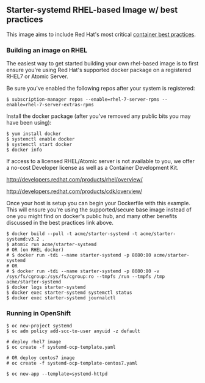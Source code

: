 ## Starter-systemd RHEL-based Image w/ best practices 
This image aims to include Red Hat's most critical [container best practices](http://docs.projectatomic.io/container-best-practices/).

### Building an image on RHEL
The easiest way to get started building your own rhel-based image is to first ensure you're using Red Hat's supported docker package on a registered RHEL7 or Atomic Server.

Be sure you've enabled the following repos after your system is registered:
```shell
$ subscription-manager repos --enable=rhel-7-server-rpms --enable=rhel-7-server-extras-rpms
```
Install the docker package (after you've removed any public bits you may have been using):
```shell
$ yum install docker
$ systemctl enable docker
$ systemctl start docker
$ docker info
```
If access to a licensed RHEL/Atomic server is not available to you, we offer a no-cost Developer license as well as a Container Development Kit.

http://developers.redhat.com/products/rhel/overview/  

http://developers.redhat.com/products/cdk/overview/

Once your host is setup you can begin your Dockerfile with this example. This will ensure you're using the supported/secure base image instead of one you might find on docker's public hub, and many other benefits discussed in the best practices link above.
```shell
$ docker build --pull -t acme/starter-systemd -t acme/starter-systemd:v3.2 .
$ atomic run acme/starter-systemd
# OR (on RHEL docker)
# $ docker run -tdi --name starter-systemd -p 8080:80 acme/starter-systemd
# OR
# $ docker run -tdi --name starter-systemd -p 8080:80 -v /sys/fs/cgroup:/sys/fs/cgroup:ro --tmpfs /run --tmpfs /tmp acme/starter-systemd
$ docker logs starter-systemd 
$ docker exec starter-systemd systemctl status
$ docker exec starter-systemd journalctl
```
### Running in OpenShift
```shell
$ oc new-project systemd
$ oc adm policy add-scc-to-user anyuid -z default

# deploy rhel7 image
$ oc create -f systemd-ocp-template.yaml

# OR deploy centos7 image
# oc create -f systemd-ocp-template-centos7.yaml

$ oc new-app --template=systemd-httpd
```